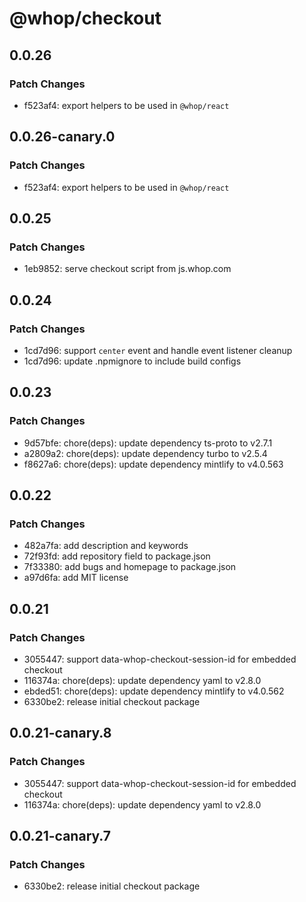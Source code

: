 # @whop/checkout

## 0.0.26

### Patch Changes

- f523af4: export helpers to be used in `@whop/react`

## 0.0.26-canary.0

### Patch Changes

- f523af4: export helpers to be used in `@whop/react`

## 0.0.25

### Patch Changes

- 1eb9852: serve checkout script from js.whop.com

## 0.0.24

### Patch Changes

- 1cd7d96: support `center` event and handle event listener cleanup
- 1cd7d96: update .npmignore to include build configs

## 0.0.23

### Patch Changes

- 9d57bfe: chore(deps): update dependency ts-proto to v2.7.1
- a2809a2: chore(deps): update dependency turbo to v2.5.4
- f8627a6: chore(deps): update dependency mintlify to v4.0.563

## 0.0.22

### Patch Changes

- 482a7fa: add description and keywords
- 72f93fd: add repository field to package.json
- 7f33380: add bugs and homepage to package.json
- a97d6fa: add MIT license

## 0.0.21

### Patch Changes

- 3055447: support data-whop-checkout-session-id for embedded checkout
- 116374a: chore(deps): update dependency yaml to v2.8.0
- ebded51: chore(deps): update dependency mintlify to v4.0.562
- 6330be2: release initial checkout package

## 0.0.21-canary.8

### Patch Changes

- 3055447: support data-whop-checkout-session-id for embedded checkout
- 116374a: chore(deps): update dependency yaml to v2.8.0

## 0.0.21-canary.7

### Patch Changes

- 6330be2: release initial checkout package
